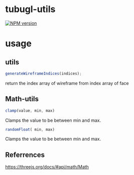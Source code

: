 # tubugl-utils

[![NPM version][npm-image]][npm-url] 

# usage

## utils

```js
generateWireframeIndices(indices);
```

return the index array of wireframe from index array of face

## Math-utils


```js
clamp(value, min, max) 
```

Clamps the value to be between min and max.

```js
randomFloat( min, max) 
```

Clamps the value to be between min and max.

## Referrences

https://threejs.org/docs/#api/math/Math


[npm-image]: https://img.shields.io/npm/v/tubugl-utils.svg?style=flat-square
[npm-url]: https://www.npmjs.com/package/tubugl-utils